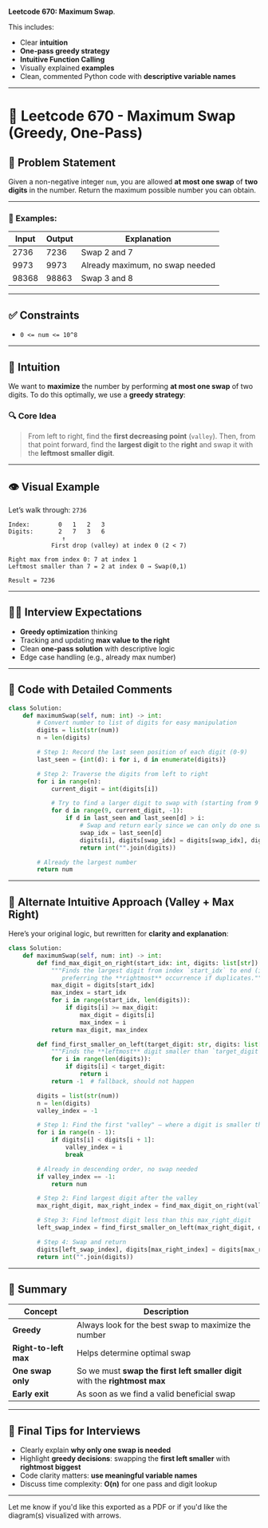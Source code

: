 **Leetcode 670: Maximum Swap**. 

This includes:

* Clear **intuition**
* **One-pass greedy strategy**
* **Intuitive Function Calling**
* Visually explained **examples**
* Clean, commented Python code with **descriptive variable names**

---

# 🧠 Leetcode 670 - Maximum Swap (Greedy, One-Pass)

## 📘 Problem Statement

Given a non-negative integer `num`, you are allowed **at most one swap** of **two digits** in the number. Return the maximum possible number you can obtain.

---

### 🧪 Examples:

| Input | Output | Explanation                     |
| ----- | ------ | ------------------------------- |
| 2736  | 7236   | Swap 2 and 7                    |
| 9973  | 9973   | Already maximum, no swap needed |
| 98368 | 98863  | Swap 3 and 8                    |

---

## ✅ Constraints

* `0 <= num <= 10^8`

---

## 🚀 Intuition

We want to **maximize** the number by performing **at most one swap** of two digits. To do this optimally, we use a **greedy strategy**:

### 🔍 Core Idea

> From left to right, find the **first decreasing point** (`valley`). Then, from that point forward, find the **largest digit** to the **right** and swap it with the **leftmost smaller digit**.

---

## 👁️ Visual Example

Let’s walk through: `2736`

```
Index:        0   1   2   3
Digits:       2   7   3   6
               ↑
            First drop (valley) at index 0 (2 < 7)

Right max from index 0: 7 at index 1
Leftmost smaller than 7 = 2 at index 0 → Swap(0,1)

Result = 7236
```

---

## 🧑‍💻 Interview Expectations

* **Greedy optimization** thinking
* Tracking and updating **max value to the right**
* Clean **one-pass solution** with descriptive logic
* Edge case handling (e.g., already max number)

---

## 🧾 Code with Detailed Comments

```python
class Solution:
    def maximumSwap(self, num: int) -> int:
        # Convert number to list of digits for easy manipulation
        digits = list(str(num))
        n = len(digits)

        # Step 1: Record the last seen position of each digit (0-9)
        last_seen = {int(d): i for i, d in enumerate(digits)}

        # Step 2: Traverse the digits from left to right
        for i in range(n):
            current_digit = int(digits[i])

            # Try to find a larger digit to swap with (starting from 9 to current_digit + 1)
            for d in range(9, current_digit, -1):
                if d in last_seen and last_seen[d] > i:
                    # Swap and return early since we can only do one swap
                    swap_idx = last_seen[d]
                    digits[i], digits[swap_idx] = digits[swap_idx], digits[i]
                    return int("".join(digits))

        # Already the largest number
        return num
```

---

## 🔄 Alternate Intuitive Approach (Valley + Max Right)

Here’s your original logic, but rewritten for **clarity and explanation**:

```python
class Solution:
    def maximumSwap(self, num: int) -> int:
        def find_max_digit_on_right(start_idx: int, digits: list[str]) -> tuple[str, int]:
            """Finds the largest digit from index `start_idx` to end (inclusive),
               preferring the **rightmost** occurrence if duplicates."""
            max_digit = digits[start_idx]
            max_index = start_idx
            for i in range(start_idx, len(digits)):
                if digits[i] >= max_digit:
                    max_digit = digits[i]
                    max_index = i
            return max_digit, max_index

        def find_first_smaller_on_left(target_digit: str, digits: list[str]) -> int:
            """Finds the **leftmost** digit smaller than `target_digit`."""
            for i in range(len(digits)):
                if digits[i] < target_digit:
                    return i
            return -1  # fallback, should not happen

        digits = list(str(num))
        n = len(digits)
        valley_index = -1

        # Step 1: Find the first "valley" — where a digit is smaller than the next one
        for i in range(n - 1):
            if digits[i] < digits[i + 1]:
                valley_index = i
                break

        # Already in descending order, no swap needed
        if valley_index == -1:
            return num

        # Step 2: Find largest digit after the valley
        max_right_digit, max_right_index = find_max_digit_on_right(valley_index, digits)

        # Step 3: Find leftmost digit less than this max_right_digit
        left_swap_index = find_first_smaller_on_left(max_right_digit, digits)

        # Step 4: Swap and return
        digits[left_swap_index], digits[max_right_index] = digits[max_right_index], digits[left_swap_index]
        return int("".join(digits))
```

---

## 🧠 Summary

| Concept               | Description                                                                 |
| --------------------- | --------------------------------------------------------------------------- |
| **Greedy**            | Always look for the best swap to maximize the number                        |
| **Right-to-left max** | Helps determine optimal swap                                                |
| **One swap only**     | So we must **swap the first left smaller digit** with the **rightmost max** |
| **Early exit**        | As soon as we find a valid beneficial swap                                  |

---

## 🥇 Final Tips for Interviews

* Clearly explain **why only one swap is needed**
* Highlight **greedy decisions**: swapping the **first left smaller** with **rightmost biggest**
* Code clarity matters: **use meaningful variable names**
* Discuss time complexity: **O(n)** for one pass and digit lookup

---

Let me know if you'd like this exported as a PDF or if you'd like the diagram(s) visualized with arrows.
